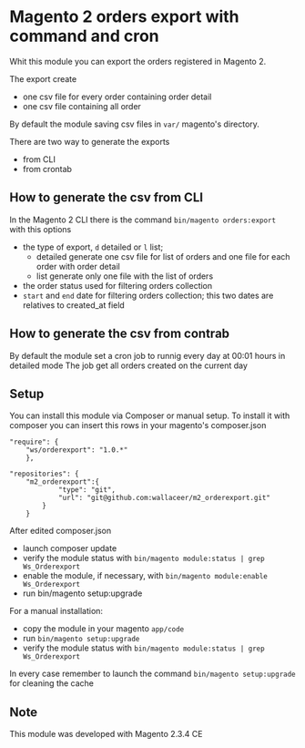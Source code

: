 # Magento 2 orders export with command and cron

Whit this module you can export the orders registered in Magento 2.

The export create
- one csv file for every order containing order detail
- one csv file containing all order

By default the module saving csv files in `var/` magento's directory.

There are two way to generate the exports
* from CLI 
* from crontab

## How to generate the csv from CLI
In the Magento 2 CLI there is the command 
`bin/magento orders:export ` with this options
* the type of export, `d` detailed or `l` list; 
    - detailed generate one csv file for list of orders and one file for each order with order detail
    - list generate only one file with the list of orders
* the order status used for filtering orders collection
* `start` and `end` date for filtering orders collection; this two dates are relatives to created_at field     

## How to generate the csv from contrab 
By default the module set a cron job to runnig every day at 00:01 hours in detailed mode
The job get all orders created on the current day

## Setup

You can install this module via Composer or manual setup.
To install it with composer you can insert this rows in your magento's composer.json
```
"require": {
	"ws/orderexport": "1.0.*"
    },
```
```
"repositories": {
	"m2_orderexport":{
            "type": "git",
            "url": "git@github.com:wallaceer/m2_orderexport.git"
        }
    }
```
  
After edited composer.json 
- launch composer update
- verify the module status with `bin/magento module:status | grep Ws_Orderexport`
- enable the module, if necessary, with `bin/magento module:enable Ws_Orderexport`
- run bin/magento setup:upgrade
    
For a manual installation:
* copy the module in your magento `app/code`
* run `bin/magento setup:upgrade`
* verify the module status with `bin/magento module:status | grep Ws_Orderexport`


In every case remember to launch the command `bin/magento setup:upgrade` for cleaning the cache


## Note
This module was developed with Magento 2.3.4 CE   